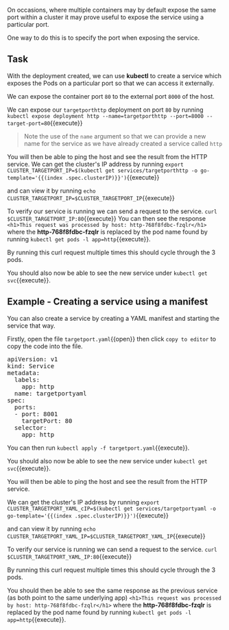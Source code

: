 On occasions, where multiple containers may by default expose the same port within a cluster it may prove useful to expose the service using a particular port. 

One way to do this is to specify the port when exposing the service.

## Task
With the deployment created, we can use **kubectl** to create a service which exposes the Pods on a particular port so that we can access it externally.

We can expose the container port `80` to the external port `8000` of the host.

We can expose our `targetporthttp` deployment on port `80` by running `kubectl expose deployment http --name=targetporthttp --port=8000 --target-port=80`{{execute}}
>Note the use of the `name` argument so that we can provide a new name for the service as we have already created a service called `http`

You will then be able to ping the host and see the result from the HTTP service.
We can get the cluster's IP address by running 
`export CLUSTER_TARGETPORT_IP=$(kubectl get services/targetporthttp -o go-template='{{(index .spec.clusterIP)}}')`{{execute}}

and can view it by running
`echo CLUSTER_TARGETPORT_IP=$CLUSTER_TARGETPORT_IP`{{execute}}

To verify our service is running we can send a request to the service.
`curl $CLUSTER_TARGETPORT_IP:80`{{execute}}
You can then see the response `<h1>This request was processed by host: http-768f8fdbc-fzqlr</h1>` where the **http-768f8fdbc-fzqlr** is replaced by the pod name found by running `kubectl get pods -l app=http`{{execute}}.

By running this curl request multiple times this should cycle through the 3 pods.

You should also now be able to see the new service under `kubectl get svc`{{execute}}.

## Example - Creating a service using a manifest

You can also create a service by creating a YAML manifest and starting the service that way.

Firstly, open the file `targetport.yaml`{{open}} then click `copy to editor` to copy the code into the file.

<pre class="file"
data-filename="targetport.yaml"
data-target="replace">
apiVersion: v1
kind: Service
metadata:
  labels:
    app: http
  name: targetportyaml
spec:
  ports:
  - port: 8001
    targetPort: 80
  selector:
    app: http</pre>


You can then run `kubectl apply -f targetport.yaml`{{execute}}.

You should also now be able to see the new service under `kubectl get svc`{{execute}}.

You will then be able to ping the host and see the result from the HTTP service.

We can get the cluster's IP address by running 
`export CLUSTER_TARGETPORT_YAML_cIP=$(kubectl get services/targetportyaml -o go-template='{{(index .spec.clusterIP)}}')`{{execute}}

and can view it by running
`echo CLUSTER_TARGETPORT_YAML_IP=$CLUSTER_TARGETPORT_YAML_IP`{{execute}}

To verify our service is running we can send a request to the service.
`curl $CLUSTER_TARGETPORT_YAML_IP:80`{{execute}}

By running this curl request multiple times this should cycle through the 3 pods.

You should then be able to see the same response as the previous service (as both point to the same underlying app)  `<h1>This request was processed by host: http-768f8fdbc-fzqlr</h1>` where the **http-768f8fdbc-fzqlr** is replaced by the pod name found by running `kubectl get pods -l app=http`{{execute}}.
